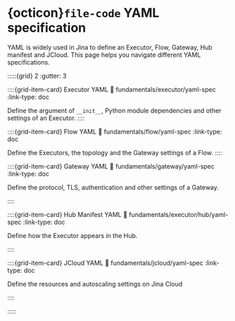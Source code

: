 # {octicon}`file-code` YAML specification

YAML is widely used in Jina to define an Executor, Flow, Gateway, Hub manifest and JCloud. This page helps you navigate different YAML specifications.

:::::{grid} 2
:gutter: 3


::::{grid-item-card} Executor YAML
:link: fundamentals/executor/yaml-spec
:link-type: doc

Define the argument of `__init__`, Python module dependencies and other settings of an Executor. 
::::

::::{grid-item-card} Flow YAML
:link: fundamentals/flow/yaml-spec
:link-type: doc

Define the Executors, the topology and the Gateway settings of a Flow.
::::

::::{grid-item-card} Gateway YAML
:link: fundamentals/gateway/yaml-spec
:link-type: doc

Define the protocol, TLS, authentication and other settings of a Gateway.

::::

::::{grid-item-card} Hub Manifest YAML
:link: fundamentals/executor/hub/yaml-spec
:link-type: doc

Define how the Executor appears in the Hub.

::::


::::{grid-item-card} JCloud YAML
:link: fundamentals/jcloud/yaml-spec
:link-type: doc

Define the resources and autoscaling settings on Jina Cloud

::::



:::::

